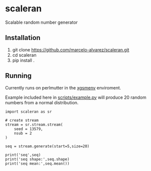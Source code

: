 # scaleran
Scalable random number generator

## Installation
1. git clone https://github.com/marcelo-alvarez/scaleran.git
2. cd scaleran
3. pip install .

## Running
Currently runs on perlmutter in the [xgsmenv](https://github.com/marcelo-alvarez/xgsmenv) enviroment.

Example included here in [scripts/example.py](https://github.com/marcelo-alvarez/scaleran/blob/master/scripts/example.py) will produce 20 random numbers from a normal distribution.

```
import scaleran as sr

# create stream
stream = sr.stream.stream(
    seed = 13579,
    nsub = 2
)

seq = stream.generate(start=5,size=20)

print('seq',seq)
print('seq shape:',seq.shape)
print('seq mean:',seq.mean())

```
